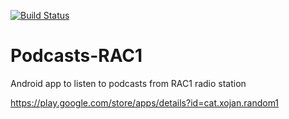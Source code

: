 [![Build Status](https://www.bitrise.io/app/5d54ef1d9ea2d0c1/status.svg?token=gS3oy2NtIP8rGn7SSJaOBA&branch=master)](https://www.bitrise.io/app/5d54ef1d9ea2d0c1)

# Podcasts-RAC1
Android app to listen to podcasts from RAC1 radio station

https://play.google.com/store/apps/details?id=cat.xojan.random1

